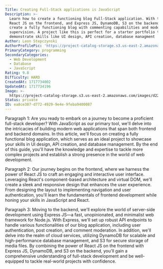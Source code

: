 ```yaml
---
Title: Creating Full-Stack applications is JavaScript
Description: >-
  Learn how to create a functioning blog Full-Stack application. With tools like
  React JS on the frontend, and Express JS, DynamoDB, S3 on the backend. We will
  create a fully functioning blog with commenting capabilities and moderation
  supervision. A project like this is perfect for a starter portfolio to
  demonstrate skills like UI design, API creation, database managment
Author: Leon Stepczynski
AuthorProfilePic: 'https://project-catalog-storage.s3.us-east-2.amazonaws.com/images/pfp.png'
PrimaryCategory: programming
SecondaryCategories:
  - Web Development
  - Database
  - JavaScript
Rating: 9.8
Difficulty: HARD
CreatedAt: 1717734002
UpdatedAt: 1717734196
Image: >-
  https://project-catalog-storage.s3.us-east-2.amazonaws.com/images/d228e9f2-6c9a-4066-80d2-3fda2fd33e6c.png
Status: private
ID: ea8ce307-d772-4929-9e4e-9feba9400087
---
```


Paragraph 1:
Are you ready to embark on a journey to become a proficient full-stack developer? With JavaScript as our primary tool, we'll delve into the intricacies of building modern web applications that span both frontend and backend domains. In this article, we'll focus on creating a fully functional blog application, which serves as an ideal project to showcase your skills in UI design, API creation, and database management. By the end of this guide, you'll have the knowledge and expertise to tackle more complex projects and establish a strong presence in the world of web development.

Paragraph 2:
Our journey begins on the frontend, where we harness the power of React JS to craft an engaging and interactive user interface. Leveraging React's component-based architecture and virtual DOM, we'll create a sleek and responsive design that enhances the user experience. From designing the layout to implementing navigation and user authentication, you'll learn the fundamentals of frontend development while honing your skills in JavaScript and React.

Paragraph 3:
Moving to the backend, we'll explore the world of server-side development using Express JS—a fast, unopinionated, and minimalist web framework for Node.js. With Express, we'll set up robust API endpoints to handle various functionalities of our blog application, including user authentication, post creation, and comment moderation. In addition, we'll delve into the realm of cloud services, utilizing DynamoDB for scalable and high-performance database management, and S3 for secure storage of media files. By combining the power of React JS on the frontend with Express JS, DynamoDB, and S3 on the backend, you'll gain a comprehensive understanding of full-stack development and be well-equipped to tackle real-world projects with confidence.

